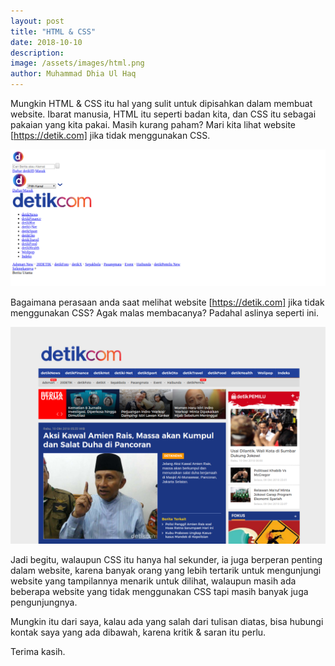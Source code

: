 ```yaml
---
layout: post
title: "HTML & CSS"
date: 2018-10-10
description: 
image: /assets/images/html.png
author: Muhammad Dhia Ul Haq
---
```

Mungkin HTML & CSS itu hal yang sulit untuk dipisahkan dalam membuat website. Ibarat manusia, HTML itu seperti badan kita, dan CSS itu sebagai pakaian yang kita pakai. Masih kurang paham? Mari kita lihat website [https://detik.com] jika tidak menggunakan CSS.

![Placeholder](/assets/images/detik.png)

Bagaimana perasaan anda saat melihat website [https://detik.com] jika tidak menggunakan CSS? Agak malas membacanya? Padahal aslinya seperti ini.

![Placeholder](/assets/images/detikhtml.png)

Jadi begitu, walaupun CSS itu hanya hal sekunder, ia juga berperan penting dalam website, karena banyak orang yang lebih tertarik untuk mengunjungi website yang tampilannya menarik untuk dilihat, walaupun masih ada beberapa website yang tidak menggunakan CSS tapi masih banyak juga pengunjungnya.


Mungkin itu dari saya, kalau ada yang salah dari tulisan diatas, bisa hubungi kontak saya yang ada dibawah, karena kritik & saran itu perlu. 

Terima kasih.


